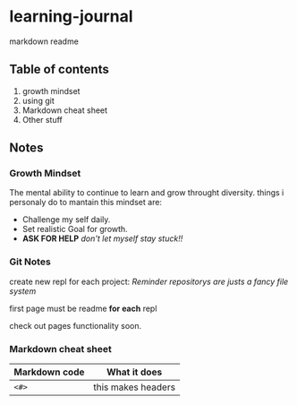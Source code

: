 # learning-journal
markdown readme

## Table of contents
1. growth mindset
1. using git
1. Markdown cheat sheet
1. Other stuff

## Notes

### Growth Mindset
The mental ability to continue to learn and grow throught diversity.
things i personaly do to mantain this mindset are:
- Challenge my self daily.
- Set realistic Goal for growth.
- **ASK FOR HELP** *don't let myself stay stuck!!*

### Git Notes
create new repl for each project:
*Reminder repositorys are justs a fancy file system*

first page must be readme **for each** repl

check out pages functionality soon.


### Markdown cheat sheet

Markdown code | What it does
--------------|-------------
`<#>` | this makes headers


